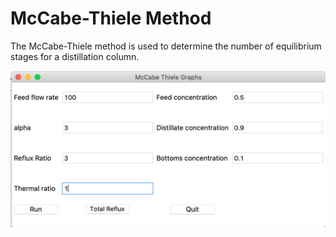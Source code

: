 # McCabe-Thiele Method 

The McCabe-Thiele method is used to determine the number of equilibrium stages for a distillation column. 

<img src="images/front.png">
